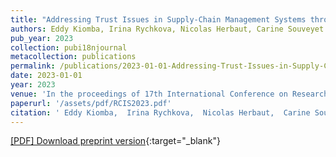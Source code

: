 ```yaml
---
title: "Addressing Trust Issues in Supply-Chain Management Systems through Blockchain Software Patterns"
authors: Eddy Kiomba, Irina Rychkova, Nicolas Herbaut, Carine Souveyet
pub_year: 2023
collection: pubi18njournal
metacollection: publications
permalink: /publications/2023-01-01-Addressing-Trust-Issues-in-Supply-Chain-Management-Systems-through-Blockchain-Software-Patterns
date: 2023-01-01
year: 2023
venue: 'In the proceedings of 17th International Conference on Research Challenges in Information Science, RCIS2023'
paperurl: '/assets/pdf/RCIS2023.pdf'
citation: ' Eddy Kiomba,  Irina Rychkova,  Nicolas Herbaut,  Carine Souveyet, &quot;Addressing Trust Issues in Supply-Chain Management Systems through Blockchain Software Patterns.&quot; In the proceedings of 17th International Conference on Research Challenges in Information Science, RCIS2023, 2023.'
---
```

[\[PDF\] Download preprint version](/assets/pdf/RCIS2023.pdf){:target="_blank"}
